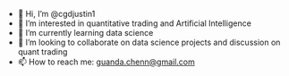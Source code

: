 - 👋 Hi, I’m @cgdjustin1
- 👀 I’m interested in quantitative trading and Artificial Intelligence
- 🌱 I’m currently learning data science
- 💞️ I’m looking to collaborate on data science projects and discussion on quant trading
- 📫 How to reach me: guanda.chenn@gmail.com


<!---
cgdjustin1/cgdjustin1 is a ✨ special ✨ repository because its `README.md` (this file) appears on your GitHub profile.
You can click the Preview link to take a look at your changes.
--->
